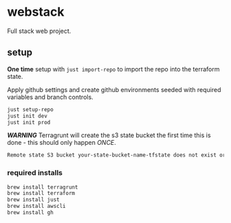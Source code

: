 # webstack

Full stack web project.

## setup

**One time** setup with `just import-repo` to import the repo into the terraform state.

Apply github settings and create github environments seeded with required variables and branch controls.

```sh
just setup-repo
just init dev
just init prod
```

***WARNING***
Terragrunt will create the s3 state bucket the first time this is done - this should only happen *ONCE*.

```sh
Remote state S3 bucket your-state-bucket-name-tfstate does not exist or you dont have permissions to access it. Would you like Terragrunt to create it? (y/n) y
```

### required installs

```sh
brew install terragrunt
brew install terraform
brew install just
brew install awscli
brew install gh
```
